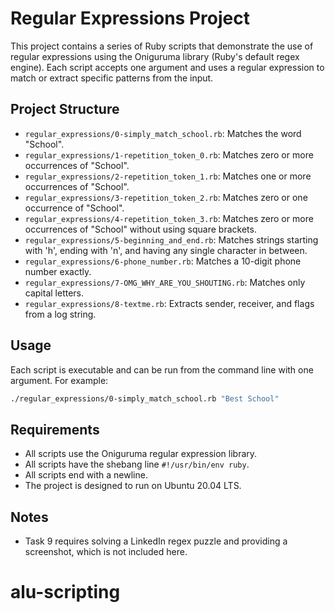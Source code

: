 # Regular Expressions Project

This project contains a series of Ruby scripts that demonstrate the use of regular expressions using the Oniguruma library (Ruby's default regex engine). Each script accepts one argument and uses a regular expression to match or extract specific patterns from the input.

## Project Structure

- `regular_expressions/0-simply_match_school.rb`: Matches the word "School".
- `regular_expressions/1-repetition_token_0.rb`: Matches zero or more occurrences of "School".
- `regular_expressions/2-repetition_token_1.rb`: Matches one or more occurrences of "School".
- `regular_expressions/3-repetition_token_2.rb`: Matches zero or one occurrence of "School".
- `regular_expressions/4-repetition_token_3.rb`: Matches zero or more occurrences of "School" without using square brackets.
- `regular_expressions/5-beginning_and_end.rb`: Matches strings starting with 'h', ending with 'n', and having any single character in between.
- `regular_expressions/6-phone_number.rb`: Matches a 10-digit phone number exactly.
- `regular_expressions/7-OMG_WHY_ARE_YOU_SHOUTING.rb`: Matches only capital letters.
- `regular_expressions/8-textme.rb`: Extracts sender, receiver, and flags from a log string.

## Usage

Each script is executable and can be run from the command line with one argument. For example:

```bash
./regular_expressions/0-simply_match_school.rb "Best School"
```

## Requirements

- All scripts use the Oniguruma regular expression library.
- All scripts have the shebang line `#!/usr/bin/env ruby`.
- All scripts end with a newline.
- The project is designed to run on Ubuntu 20.04 LTS.

## Notes

- Task 9 requires solving a LinkedIn regex puzzle and providing a screenshot, which is not included here.
# alu-scripting
